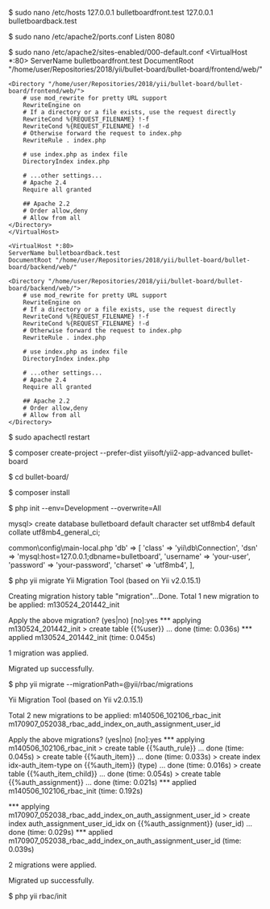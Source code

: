 $ sudo nano /etc/hosts
127.0.0.1 bulletboardfront.test
127.0.0.1 bulletboardback.test

$ sudo nano /etc/apache2/ports.conf
Listen 8080

$ sudo nano /etc/apache2/sites-enabled/000-default.conf
<VirtualHost *:80>
	ServerName bulletboardfront.test
	DocumentRoot "/home/user/Repositories/2018/yii/bullet-board/bullet-board/frontend/web/"

	<Directory "/home/user/Repositories/2018/yii/bullet-board/bullet-board/frontend/web/">
	    # use mod_rewrite for pretty URL support
	    RewriteEngine on
	    # If a directory or a file exists, use the request directly
	    RewriteCond %{REQUEST_FILENAME} !-f
	    RewriteCond %{REQUEST_FILENAME} !-d
	    # Otherwise forward the request to index.php
	    RewriteRule . index.php

	    # use index.php as index file
	    DirectoryIndex index.php

	    # ...other settings...
	    # Apache 2.4
	    Require all granted

	    ## Apache 2.2
	    # Order allow,deny
	    # Allow from all
	</Directory>
	</VirtualHost>

	<VirtualHost *:80>
	ServerName bulletboardback.test
	DocumentRoot "/home/user/Repositories/2018/yii/bullet-board/bullet-board/backend/web/"

	<Directory "/home/user/Repositories/2018/yii/bullet-board/bullet-board/backend/web/">
	    # use mod_rewrite for pretty URL support
	    RewriteEngine on
	    # If a directory or a file exists, use the request directly
	    RewriteCond %{REQUEST_FILENAME} !-f
	    RewriteCond %{REQUEST_FILENAME} !-d
	    # Otherwise forward the request to index.php
	    RewriteRule . index.php

	    # use index.php as index file
	    DirectoryIndex index.php

	    # ...other settings...
	    # Apache 2.4
	    Require all granted

	    ## Apache 2.2
	    # Order allow,deny
	    # Allow from all
	</Directory>
</VirtualHost>

$ sudo apachectl restart

$ composer create-project --prefer-dist yiisoft/yii2-app-advanced bullet-board

$ cd bullet-board/

$ composer install

$ php init --env=Development --overwrite=All
  
mysql> create database bulletboard default character set utf8mb4 default collate utf8mb4_general_ci;

common\config\main-local.php
'db' => [
    'class' => 'yii\db\Connection',
    'dsn' => 'mysql:host=127.0.0.1;dbname=bulletboard',
    'username' => 'your-user',
    'password' => 'your-password',
    'charset' => 'utf8mb4',
],

$ php yii migrate
Yii Migration Tool (based on Yii v2.0.15.1)

Creating migration history table "migration"...Done.
Total 1 new migration to be applied:
	m130524_201442_init

Apply the above migration? (yes|no) [no]:yes
*** applying m130524_201442_init
    > create table {{%user}} ... done (time: 0.036s)
*** applied m130524_201442_init (time: 0.045s)


1 migration was applied.

Migrated up successfully.

$ php yii migrate --migrationPath=@yii/rbac/migrations

Yii Migration Tool (based on Yii v2.0.15.1)

Total 2 new migrations to be applied:
	m140506_102106_rbac_init
	m170907_052038_rbac_add_index_on_auth_assignment_user_id

Apply the above migrations? (yes|no) [no]:yes
*** applying m140506_102106_rbac_init
    > create table {{%auth_rule}} ... done (time: 0.045s)
    > create table {{%auth_item}} ... done (time: 0.033s)
    > create index idx-auth_item-type on {{%auth_item}} (type) ... done (time: 0.016s)
    > create table {{%auth_item_child}} ... done (time: 0.054s)
    > create table {{%auth_assignment}} ... done (time: 0.021s)
*** applied m140506_102106_rbac_init (time: 0.192s)

*** applying m170907_052038_rbac_add_index_on_auth_assignment_user_id
    > create index auth_assignment_user_id_idx on {{%auth_assignment}} (user_id) ... done (time: 0.029s)
*** applied m170907_052038_rbac_add_index_on_auth_assignment_user_id (time: 0.039s)


2 migrations were applied.

Migrated up successfully.

$ php yii rbac/init
